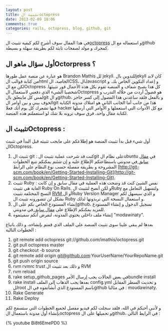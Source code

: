 ```yaml
---
layout: post
title: تثبيث الoctopress
date: 2013-02-09 18:06
comments: true
categories: rails, octopress, blog, github, git
---
```


في هذا المقال سوف أشرح  لكم كيفية تثبيث ال[octopress](http://octopress.org/) و استعماله مع الgithub كمحرك و مولد لصفحات تابثة لكم بطريقة  سهلة و بسيطة.

أول سؤال ماهو الOctorpress ؟ 
------------------------------

 هو عبارة عن منصة عمل طورها Brandon Mathis لل jekyll. للتدوين بالjekyll كان لابد من كتابة قوالب الhtml الخاصة، الCSS، الJavascript و إعداد التكوين الخاص بك. و لكن مع الOctopress كل هذا يصبح شفاف و المنصة تقوم بكل هذه الأعمال فور تثبيثها.
شخصيا الشيء الذي دفعني لاستعمال الOctopress هو فضولٌٌ أردت من خلاله التدرب و لمس كل مايتعلق بالgit و الgithub، و بالفعل فلقد ساعدني هذا الفضول إلى كسر حاجز الخوف بيني و بين أوامر الgit هذا من جانب أما الجانب الثاني هو امتلاك مدونة الكتابة فيها تشعرك كل يوم أنك فعلا hacker مع كل الأدوات التي استعملها و الأوامر التي أرسلها لكتابة مقال واحد، فرق سوف ترونه بلا شك لو استعملتم هذه المنصة.

تثبيث الOctopress :
----------------------
أول شيء قبل بدأ تثبيث المنصة هو إطلاعكم على مايجب تثبيثه قبل البدأ في تثبيث الOctopress.

1. تثبيث ال git : كنت قد شرحت عملية تثبيث الgit على نظام الubuntu في [مقال سابق ](http://tayeb83.github.com/dtmdeblog/blog/2012/07/08/gitinstallpart2/)  في مدونتي باستطاعتكم الإطلاع عليه و إن شئتم يمكنكم تتبع الخطوات المشروحة و بطريقة مفصلة حسب نوع النظام على الرابط [http://git-scm.com/book/en/Getting-Started-Installing-Git](http://git-scm.com/book/en/Getting-Started-Installing-Git).
2. تثبيث Ruby : نفس الشيئ كنت قد وضحت هذه العملية في مقال سابق و إن كانت الغاية هي تثبيث Ruby On Rails. و لكن أنصح لتثبيث الRuby  ولتسهيل التعامل مع النسخ المختلفة تثبيث  [RVM ](https://rvm.io/rvm/install)أو الRuby Version Manager و الذي سيسهل لكم بشكل لن تتصورونه تثبيث ال Ruby و استعمال النسخة التي تريدونها لذلك. 
3. إنشاء المستودع الخاص بكم على الgithub، تسجيل الدخول و إنشاء المستودع للمزيد يمكنكم الإطلاع على [مقال سابق 
](http://tayeb83.github.com/dtmdeblog/blog/2012/09/23/github/) في مدونتي. 
4. إنشاء ملف داخلي يحتوي المدونة، لنفرض أنكم سميتموه "modawinaty".

بعدها لم يبقى علينا سوى تثبيث المنصة على الملف الذي قمتم بإنشاءه، و ذلك باتباع الخطوات التالية :

1. git remote add octopress git://github.com/imathis/octopress.git
2. git pull octopress master
3. git checkout -b source
4. git remote add origin git@github.com:YourUserName/YourRepoName.git
5. git push origin source
6. rvm rvmrc trust و ذلك بعد تثبيث ال RVM
7. rvm reload
8. rake setup_github_pages في بعض الحالات يجب إرسال الأمرbundle install 
9. rake install
بعدها يجب الذهاب إلى الملف config.yml و تحديث السطر المقابل للroot باسم المستودع الذي أنشأتموه في الgithub في مثالنا : moudawinaty. 
10. Rake Generate
11. Rake Deploy

و لأنني أحبكم في الله، فلقد سجلت لكم فيديو مفصل لجميع الخطوات التي ستسمح لكم بإنشاء أول مدونة باستعمال الoctopress و تحميلها على الgithub، في الرايط التالي :


{% youtube Bi8t6EmePD0 %}














